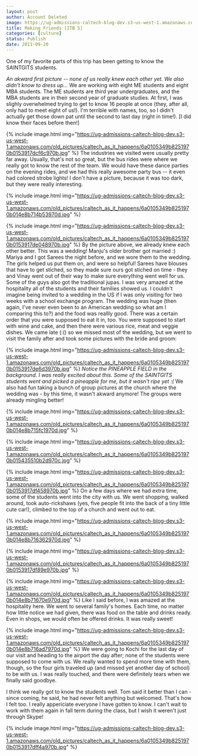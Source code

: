 ```yaml
---
layout: post
author: Account Deleted
image: https://ug-admissions-caltech-blog-dev.s3-us-west-1.amazonaws.com/old_pictures/caltech_as_it_happens/6a0105349b8251970b01543550e071970c.png
title: Making Friends [ITB 5]
categories: [culture]
status: Publish
date: 2011-09-20
---
```


One of my favorite parts of this trip has been getting to know the SAINTGITS students.

*An akward first picture -- none of us really knew each other yet. We also didn't know to dress up...*
We are working with eight ME students and eight MBA students. The ME students are third year undergraduates, and the MBA students are in their second year of graduate studies. At first, I was slighly overwhelmed trying to get to know 16 people at once (they, after all, only had to meet eight of us!). I'm terrible with names, too, so I didn't actually get those down pat until the second to last day (right in time!). [I did know their faces before then!]


{% include image.html img="https://ug-admissions-caltech-blog-dev.s3-us-west-1.amazonaws.com/old_pictures/caltech_as_it_happens/6a0105349b8251970b0153917dcf6c970b.jpg" %}
The industries we visited were usually pretty far away. Usually, that's not so great, but the bus rides were where we really got to know the rest of the team. We would have these dance parties on the evening rides, and we had this really awesome party bus -- it even had colored strobe lights! I don't have a picture, because it was too dark, but they were really interesting.


{% include image.html img="https://ug-admissions-caltech-blog-dev.s3-us-west-1.amazonaws.com/old_pictures/caltech_as_it_happens/6a0105349b8251970b014e8b714b53970d.jpg" %}

{% include image.html img="https://ug-admissions-caltech-blog-dev.s3-us-west-1.amazonaws.com/old_pictures/caltech_as_it_happens/6a0105349b8251970b0153917de048970b.jpg" %}
By the picture above, we already knew each other better. This was a wedding! Manju's older brother got married :) Mariya and I got Sarees the night before, and we wore them to the wedding. The girls helped us put them on, and were so helpful! Sarees have blouses that have to get stiched, so they made sure ours got stiched on time - they and Vinay went out of their way to make sure everything went well for us. Some of the guys also got the traditional jupas. I was very amazed at the hospitality all of the students and their families showed us. I couldn't imagine being invited to a wedding in the US if I was only visiting for two weeks with a school exchange program. The wedding was huge (then again, I've never even been to an American wedding so what am I comparing this to?) and the food was reallly good. There was a certain order that you were supposed to eat it in, too. You were supposed to start with wine and cake, and then there were various rice, meat and veggie dishes. We came late (:() so we missed most of the wedding, but we went to visit the family after and took some pictures with the bride and groom:


{% include image.html img="https://ug-admissions-caltech-blog-dev.s3-us-west-1.amazonaws.com/old_pictures/caltech_as_it_happens/6a0105349b8251970b0153917de6d3970b.jpg" %}
*Notice the PINEAPPLE FIELD in the background. I was really excited about this. Some of the SAINTGITS students went and picked a pineapple for me, but it wasn't ripe yet :(*
We also had fun taking a bunch of group pictures at the church where the wedding was - by this time, it wasn't akward anymore! The groups were already mingling better!


{% include image.html img="https://ug-admissions-caltech-blog-dev.s3-us-west-1.amazonaws.com/old_pictures/caltech_as_it_happens/6a0105349b8251970b014e8b715fc1970d.jpg" %}

{% include image.html img="https://ug-admissions-caltech-blog-dev.s3-us-west-1.amazonaws.com/old_pictures/caltech_as_it_happens/6a0105349b8251970b015435510b2d970c.jpg" %}

{% include image.html img="https://ug-admissions-caltech-blog-dev.s3-us-west-1.amazonaws.com/old_pictures/caltech_as_it_happens/6a0105349b8251970b0153917df458970b.jpg" %}
On a few days where we had extra time, some of the students went into the city with us. We went shopping, walked around, took auto-rickshaws (yes, five people fit into the back of a tiny little cute car!), climbed to the top of a church and went out to eat.


{% include image.html img="https://ug-admissions-caltech-blog-dev.s3-us-west-1.amazonaws.com/old_pictures/caltech_as_it_happens/6a0105349b8251970b014e8b716362970d.jpg" %}

{% include image.html img="https://ug-admissions-caltech-blog-dev.s3-us-west-1.amazonaws.com/old_pictures/caltech_as_it_happens/6a0105349b8251970b0153917df89e970b.jpg" %}

{% include image.html img="https://ug-admissions-caltech-blog-dev.s3-us-west-1.amazonaws.com/old_pictures/caltech_as_it_happens/6a0105349b8251970b014e8b71670e970d.jpg" %}
Like I said before, I was amazed at the hospitality here. We went to several family's homes. Each time, no matter how little notice we had given, there was food on the table and drinks ready. Even in shops, we would often be offered drinks. It was really sweet!


{% include image.html img="https://ug-admissions-caltech-blog-dev.s3-us-west-1.amazonaws.com/old_pictures/caltech_as_it_happens/6a0105349b8251970b014e8b716ad7970d.jpg" %}
We were going to Kochi for the last day of our visit and heading to the airport the day after; none of the students were supposed to come with us. We really wanted to spend more time with them, though, so the four girls traveled up (and missed yet another day of school) to be with us. I was really touched, and there were definitely tears when we finally said goodbye.

I think we really got to know the students well. Tom said it better than I can - since coming, he said, he had never felt anything but welcomed. That's how I felt too. I really appericiate everyone I have gotten to know. I can't wait to work with them again in fall term during the class, but I wish it weren't just through Skype!


{% include image.html img="https://ug-admissions-caltech-blog-dev.s3-us-west-1.amazonaws.com/old_pictures/caltech_as_it_happens/6a0105349b8251970b0153917dff4a970b.jpg" %}
